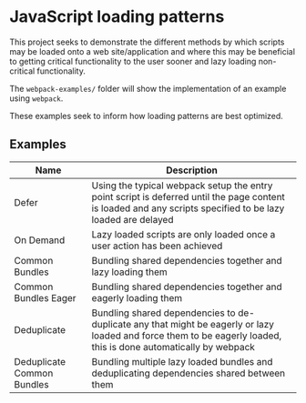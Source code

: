 # JavaScript loading patterns

This project seeks to demonstrate the different methods by which scripts may be loaded onto a web site/application and where this may be beneficial to getting critical functionality to the user sooner and lazy loading non-critical functionality.

The `webpack-examples/` folder will show the implementation of an example using `webpack`.

These examples seek to inform how loading patterns are best optimized.

## Examples

| Name | Description |
|-|-|
| Defer | Using the typical webpack setup the entry point script is deferred until the page content is loaded and any scripts specified to be lazy loaded are delayed |
| On Demand | Lazy loaded scripts are only loaded once a user action has been achieved |
| Common Bundles | Bundling shared dependencies together and lazy loading them |
| Common Bundles Eager | Bundling shared dependencies together and eagerly loading them |
| Deduplicate | Bundling shared dependencies to de-duplicate any that might be eagerly or lazy loaded and force them to be eagerly loaded, this is done automatically by webpack |
| Deduplicate Common Bundles | Bundling multiple lazy loaded bundles and deduplicating dependencies shared between them |